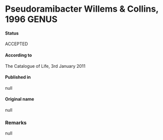 # Pseudoramibacter Willems & Collins, 1996 GENUS

#### Status
ACCEPTED

#### According to
The Catalogue of Life, 3rd January 2011

#### Published in
null

#### Original name
null

### Remarks
null